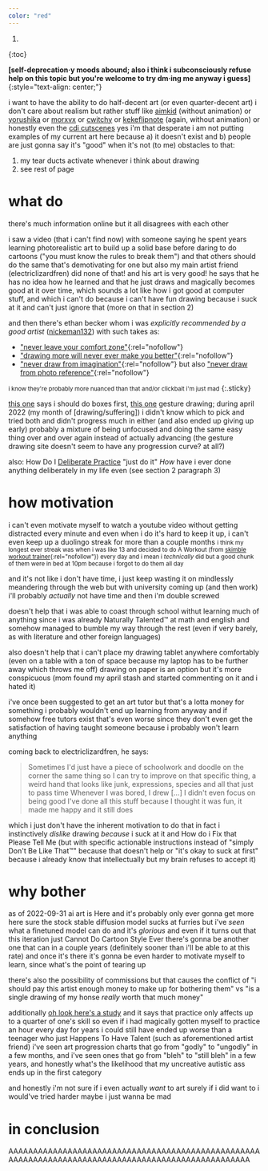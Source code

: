 ```yaml
---
color: "red"
---
```


1. 
{:toc}

**[self-deprecation·y moods abound; also i think i subconsciously refuse help on this topic but you're welcome to try dm·ing me anyway i guess]**
{:style="text-align: center;"}

i want to have the ability to do half-decent art (or even quarter-decent art)
i don't care about realism but rather stuff like [aimkid](https://www.youtube.com/channel/UCAPwJEqyypq9q895BD6DsqQ) (without animation) or [yorushika](https://www.youtube.com/channel/UC6S2s7fteUaAgKw4E_h1SqQ) or [morxvx](https://twitter.com/morxwx/) or [cwitchy](https://www.youtube.com/c/Cwitchy) or [kekeflipnote](https://www.youtube.com/user/kekeflipnote) (again, without animation) or honestly even the [cdi cutscenes](https://www.youtube.com/watch?v=LfWGYW4uZVg) yes i'm that desperate
i am not putting examples of my current art here because a) it doesn't exist and b) people are just gonna say it's "good" when it's not (to me)
obstacles to that:
1. my tear ducts activate whenever i think about drawing 
2. see rest of page

# what do

there's much information online but it all disagrees with each other

i saw a video (that i can't find now) with someone saying he spent years learning photorealistic art to build up a solid base before daring to do cartoons ("you must know the rules to break them") and that others should do the same
that's demotivating for one but also my main artist friend (electriclizardfren) did none of that! and his art is very good!
he says that he has no idea how he learned and that he just draws and magically becomes good at it over time, which sounds a lot like how i got good at computer stuff, and which i can't do because i can't have fun drawing because i suck at it and can't just ignore that (more on that in section 2)

and then there's ethan becker whom i was *explicitly recommended by a good artist* ([nickeman132](https://twitter.com/nickeman132)) with such takes as:
- ["never leave your comfort zone"](https://www.youtube.com/watch?v=FqZhb5hRs5g){:rel="nofollow"}
- ["drawing more will never ever make you better"](https://www.youtube.com/watch?v=FxoTwEdbbgQ_){:rel="nofollow"}
- ["never draw from imagination"](https://www.youtube.com/watch?v=NEvMHRgPdyk){:rel="nofollow"} but also ["never draw from photo reference"](https://www.youtube.com/watch?v=KxcIXNrzu4s){:rel="nofollow"}

<small>i know they're probably more nuanced than that and/or clickbait i'm just mad</small>
{:.sticky}

[this one](https://drawabox.com/) says i should do boxes first, [this one](https://line-of-action.com/index.php) gesture drawing; during april 2022 (my month of [drawing/suffering]) i didn't know which to pick and tried both and didn't progress much in either (and also ended up giving up early)
probably a mixture of being unfocused and doing the same easy thing over and over again instead of actually advancing (the gesture drawing site doesn't seem to have any progression curve? at all?)

also: How Do I [Deliberate Practice](https://en.wikipedia.org/wiki/Practice_(learning_method)#Deliberate_practice)
"just do it" *How*
have i ever done anything deliberately in my life even (see section 2 paragraph 3)

# how motivation

i can't even motivate myself to watch a youtube video without getting distracted every minute
and even when i do it's hard to keep it up, i can't even keep up a duolingo streak for more than a couple months
<small>i think my longest ever streak was when i was like 13 and decided to do A Workout (from [skimble workout trainer](https://www.skimble.com/){:rel="nofollow"}) every day and i mean i *technically* did but a good chunk of them were in bed at 10pm because i forgot to do them all day</small>

and it's not like i don't have time, i just keep wasting it on mindlessly meandering through the web
but with university coming up (and then work) i'll probably *actually* not have time and then i'm double screwed

doesn't help that i was able to coast through school withut learning much of anything since i was already Naturally Talented™ at math and english and somehow managed to bumble my way through the rest (even if very barely, as with literature and other foreign languages)

also doesn't help that i can't place my drawing tablet anywhere comfortably (even on a table with a ton of space because my laptop has to be further away which throws me off)
drawing on paper is an option but it's more conspicuous (mom found my april stash and started commenting on it and i hated it)

i've once been suggested to get an art tutor but that's a lotta money for something i probably wouldn't end up learning from anyway
and if somehow free tutors exist that's even worse since they don't even get the satisfaction of having taught someone because i probably won't learn anything

coming back to electriclizardfren, he says:

> Sometimes I'd just have a piece of schoolwork and doodle on the corner the same thing so I can try to improve on that specific thing, a weird hand that looks like junk, expressions, species and all that just to pass time
> Whenever I was bored, I drew
> [...]
> I didn't even focus on being good
> I've done all this stuff because I thought it was fun, it made me happy and it still does

which i just don't have the inherent motivation to do that
in fact i instinctively *dislike* drawing *because* i suck at it and How do i Fix that Please Tell Me (but with specific actionable instructions instead of "simply Don't Be Like That™" because that doesn't help or "it's okay to suck at first" because i already know that intellectually but my brain refuses to accept it)

# why bother

as of 2022-09-31 ai art is Here and it's probably only ever gonna get more here
sure the stock stable diffusion model sucks at furries but i've *seen* what a finetuned model can do and it's *glorious*
and even if it turns out that this iteration just Cannot Do Cartoon Style Ever there's gonna be another one that can in a couple years (definitely sooner than i'll be able to at this rate)
and once it's there it's gonna be even harder to motivate myself to learn, since what's the point of tearing up

there's also the possibility of commissions but that causes the conflict of "i should pay this artist enough money to make up for bothering them" vs "is a single drawing of my honse *really* worth that much money"

additionally [oh look here's a study](https://journals.sagepub.com/doi/10.1177/0956797614535810) and it says that practice only affects up to a quarter of one's skill so even if i had magically gotten myself to practice an hour every day for years i could still have ended up worse than a teenager who just Happens To Have Talent (such as aforementioned artist friend)
i've seen art progression charts that go from "godly" to "ungodly" in a few months, and i've seen ones that go from "bleh" to "still bleh" in a few years, and honestly what's the likelihood that my uncreative autistic ass ends up in the first category

and honestly i'm not sure if i even actually *want* to art
surely if i did want to i would've tried harder
maybe i just wanna be mad

# in conclusion

AAAAAAAAAAAAAAAAAAAAAAAAAAAAAAAAAAAAAAAAAAAAAAAAAAAAAAAAAAAAAAAAAAAAAAAAAAAAAAAAAAAAAAAAAAAAAAAAAAAA
